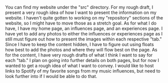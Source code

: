You can find my website under the "src" directory. For my rough draft, I present a very rough idea of how I want to present the information on my website. I haven't quite gotten to working on my "repository" sections of the website, so I might have to move those as a stretch goal. As for what I do have, I have my home page, an influences page, and an experiences page. I have yet to add any photos to either the influences or experiences page as I still must figure out how to present the images within each respective "tab." Since I have to keep the content hidden, I have to figure out using floats how best to add the photos and where they will flow best on the page. As for the content, I have very rough drafts of what I think I want to say for each "tab." I plan on going into further details on both pages, but for now I wanted to get a rough idea of what I want to convey. I would like to host links to Spotify of my favorite songs from my music influences, but need to look further into if I would be able to do that.
